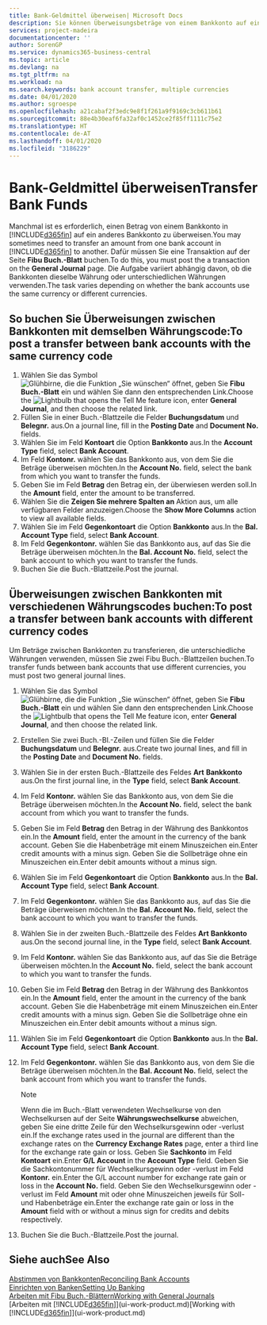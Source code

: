 ```yaml
---
title: Bank-Geldmittel überweisen| Microsoft Docs
description: Sie können Überweisungsbeträge von einem Bankkonto auf ein anders übertragen, einschließlich verschiedene Währungen, indem Sie die Transaktion im Fibu Buch.-Blatt buchen.
services: project-madeira
documentationcenter: ''
author: SorenGP
ms.service: dynamics365-business-central
ms.topic: article
ms.devlang: na
ms.tgt_pltfrm: na
ms.workload: na
ms.search.keywords: bank account transfer, multiple currencies
ms.date: 04/01/2020
ms.author: sgroespe
ms.openlocfilehash: a21cabaf2f3edc9e8f1f261a9f9169c3cb611b61
ms.sourcegitcommit: 88e4b30eaf6fa32af0c1452ce2f85ff1111c75e2
ms.translationtype: HT
ms.contentlocale: de-AT
ms.lasthandoff: 04/01/2020
ms.locfileid: "3186229"
---
```

# <a name="transfer-bank-funds"></a><span data-ttu-id="415d0-103">Bank-Geldmittel überweisen</span><span class="sxs-lookup"><span data-stu-id="415d0-103">Transfer Bank Funds</span></span>
<span data-ttu-id="415d0-104">Manchmal ist es erforderlich, einen Betrag von einem Bankkonto in [!INCLUDE[d365fin](includes/d365fin_md.md)] auf ein anderes Bankkonto zu überweisen.</span><span class="sxs-lookup"><span data-stu-id="415d0-104">You may sometimes need to transfer an amount from one bank account in [!INCLUDE[d365fin](includes/d365fin_md.md)] to another.</span></span> <span data-ttu-id="415d0-105">Dafür müssen Sie eine Transaktion auf der Seite **Fibu Buch.-Blatt** buchen.</span><span class="sxs-lookup"><span data-stu-id="415d0-105">To do this, you must post the a transaction on the **General Journal** page.</span></span> <span data-ttu-id="415d0-106">Die Aufgabe variiert abhängig davon, ob die Bankkonten dieselbe Währung oder unterschiedlichen Währungen verwenden.</span><span class="sxs-lookup"><span data-stu-id="415d0-106">The task varies depending on whether the bank accounts use the same currency or different currencies.</span></span>

## <a name="to-post-a-transfer-between-bank-accounts-with-the-same-currency-code"></a><span data-ttu-id="415d0-107">So buchen Sie Überweisungen zwischen Bankkonten mit demselben Währungscode:</span><span class="sxs-lookup"><span data-stu-id="415d0-107">To post a transfer between bank accounts with the same currency code</span></span>
1. <span data-ttu-id="415d0-108">Wählen Sie das Symbol ![Glühbirne, die die Funktion „Sie wünschen“ öffnet](media/ui-search/search_small.png "Tell Me-Funktion"), geben Sie **Fibu Buch.-Blatt** ein und wählen Sie dann den entsprechenden Link.</span><span class="sxs-lookup"><span data-stu-id="415d0-108">Choose the ![Lightbulb that opens the Tell Me feature](media/ui-search/search_small.png "Tell me what you want to do") icon, enter **General Journal**, and then choose the related link.</span></span>
2. <span data-ttu-id="415d0-109">Füllen Sie in einer Buch.-Blattzeile die Felder **Buchungsdatum** und **Belegnr.** aus.</span><span class="sxs-lookup"><span data-stu-id="415d0-109">On a journal line, fill in the **Posting Date** and **Document No.** fields.</span></span>
3. <span data-ttu-id="415d0-110">Wählen Sie im Feld **Kontoart** die Option **Bankkonto** aus.</span><span class="sxs-lookup"><span data-stu-id="415d0-110">In the **Account Type** field, select **Bank Account**.</span></span>
4. <span data-ttu-id="415d0-111">Im Feld **Kontonr.** wählen Sie das Bankkonto aus, von dem Sie die Beträge überweisen möchten.</span><span class="sxs-lookup"><span data-stu-id="415d0-111">In the **Account No.** field, select the bank from which you want to transfer the funds.</span></span>
5. <span data-ttu-id="415d0-112">Geben Sie im Feld **Betrag** den Betrag ein, der überwiesen werden soll.</span><span class="sxs-lookup"><span data-stu-id="415d0-112">In the **Amount** field, enter the amount to be transferred.</span></span>
6. <span data-ttu-id="415d0-113">Wählen Sie die **Zeigen Sie mehrere Spalten an** Aktion aus, um alle verfügbaren Felder anzuzeigen.</span><span class="sxs-lookup"><span data-stu-id="415d0-113">Choose the **Show More Columns** action to view all available fields.</span></span>
7. <span data-ttu-id="415d0-114">Wählen Sie im Feld **Gegenkontoart** die Option **Bankkonto** aus.</span><span class="sxs-lookup"><span data-stu-id="415d0-114">In the **Bal. Account Type** field, select **Bank Account**.</span></span>
8. <span data-ttu-id="415d0-115">Im Feld **Gegenkontonr.** wählen Sie das Bankkonto aus, auf das Sie die Beträge überweisen möchten.</span><span class="sxs-lookup"><span data-stu-id="415d0-115">In the **Bal. Account No.** field, select the bank account to which you want to transfer the funds.</span></span>
9. <span data-ttu-id="415d0-116">Buchen Sie die Buch.-Blattzeile.</span><span class="sxs-lookup"><span data-stu-id="415d0-116">Post the journal.</span></span>

## <a name="to-post-a-transfer-between-bank-accounts-with-different-currency-codes"></a><span data-ttu-id="415d0-117">Überweisungen zwischen Bankkonten mit verschiedenen Währungscodes buchen:</span><span class="sxs-lookup"><span data-stu-id="415d0-117">To post a transfer between bank accounts with different currency codes</span></span>
<span data-ttu-id="415d0-118">Um Beträge zwischen Bankkonten zu transferieren, die unterschiedliche Währungen verwenden, müssen Sie zwei Fibu Buch.-Blattzeilen buchen.</span><span class="sxs-lookup"><span data-stu-id="415d0-118">To transfer funds between bank accounts that use different currencies, you must post two general journal lines.</span></span>

1. <span data-ttu-id="415d0-119">Wählen Sie das Symbol ![Glühbirne, die die Funktion „Sie wünschen“ öffnet](media/ui-search/search_small.png "Tell Me-Funktion"), geben Sie **Fibu Buch.-Blatt** ein und wählen Sie dann den entsprechenden Link.</span><span class="sxs-lookup"><span data-stu-id="415d0-119">Choose the ![Lightbulb that opens the Tell Me feature](media/ui-search/search_small.png "Tell me what you want to do") icon, enter **General Journal**, and then choose the related link.</span></span>
2. <span data-ttu-id="415d0-120">Erstellen Sie zwei Buch.-Bl.-Zeilen und füllen Sie die Felder **Buchungsdatum** und **Belegnr.** aus.</span><span class="sxs-lookup"><span data-stu-id="415d0-120">Create two journal lines, and fill in the **Posting Date** and **Document No.** fields.</span></span>
3. <span data-ttu-id="415d0-121">Wählen Sie in der ersten Buch.-Blattzeile des Feldes **Art** **Bankkonto** aus.</span><span class="sxs-lookup"><span data-stu-id="415d0-121">On the first journal line, in the **Type** field, select **Bank Account**.</span></span>
4. <span data-ttu-id="415d0-122">Im Feld **Kontonr.** wählen Sie das Bankkonto aus, von dem Sie die Beträge überweisen möchten.</span><span class="sxs-lookup"><span data-stu-id="415d0-122">In the **Account No.** field, select the bank account from which you want to transfer the funds.</span></span>
5. <span data-ttu-id="415d0-123">Geben Sie im Feld **Betrag** den Betrag in der Währung des Bankkontos ein.</span><span class="sxs-lookup"><span data-stu-id="415d0-123">In the **Amount** field, enter the amount in the currency of the bank account.</span></span> <span data-ttu-id="415d0-124">Geben Sie die Habenbeträge mit einem Minuszeichen ein.</span><span class="sxs-lookup"><span data-stu-id="415d0-124">Enter credit amounts with a minus sign.</span></span> <span data-ttu-id="415d0-125">Geben Sie die Sollbeträge ohne ein Minuszeichen ein.</span><span class="sxs-lookup"><span data-stu-id="415d0-125">Enter debit amounts without a minus sign.</span></span>
6. <span data-ttu-id="415d0-126">Wählen Sie im Feld **Gegenkontoart** die Option **Bankkonto** aus.</span><span class="sxs-lookup"><span data-stu-id="415d0-126">In the **Bal. Account Type** field, select **Bank Account**.</span></span>
7. <span data-ttu-id="415d0-127">Im Feld **Gegenkontonr.** wählen Sie das Bankkonto aus, auf das Sie die Beträge überweisen möchten.</span><span class="sxs-lookup"><span data-stu-id="415d0-127">In the **Bal. Account No.** field, select the bank account to which you want to transfer the funds.</span></span>
8. <span data-ttu-id="415d0-128">Wählen Sie in der zweiten Buch.-Blattzeile des Feldes **Art** **Bankkonto** aus.</span><span class="sxs-lookup"><span data-stu-id="415d0-128">On the second journal line, in the **Type** field, select **Bank Account**.</span></span>
9. <span data-ttu-id="415d0-129">Im Feld **Kontonr.** wählen Sie das Bankkonto aus, auf das Sie die Beträge überweisen möchten.</span><span class="sxs-lookup"><span data-stu-id="415d0-129">In the **Account No.** field, select the bank account to which you want to transfer the funds.</span></span>
10. <span data-ttu-id="415d0-130">Geben Sie im Feld **Betrag** den Betrag in der Währung des Bankkontos ein.</span><span class="sxs-lookup"><span data-stu-id="415d0-130">In the **Amount** field, enter the amount in the currency of the bank account.</span></span> <span data-ttu-id="415d0-131">Geben Sie die Habenbeträge mit einem Minuszeichen ein.</span><span class="sxs-lookup"><span data-stu-id="415d0-131">Enter credit amounts with a minus sign.</span></span> <span data-ttu-id="415d0-132">Geben Sie die Sollbeträge ohne ein Minuszeichen ein.</span><span class="sxs-lookup"><span data-stu-id="415d0-132">Enter debit amounts without a minus sign.</span></span>
11. <span data-ttu-id="415d0-133">Wählen Sie im Feld **Gegenkontoart** die Option **Bankkonto** aus.</span><span class="sxs-lookup"><span data-stu-id="415d0-133">In the **Bal. Account Type** field, select **Bank Account**.</span></span>  
12. <span data-ttu-id="415d0-134">Im Feld **Gegenkontonr.** wählen Sie das Bankkonto aus, von dem Sie die Beträge überweisen möchten.</span><span class="sxs-lookup"><span data-stu-id="415d0-134">In the **Bal. Account No.** field, select the bank account from which you want to transfer the funds.</span></span>

    > [!NOTE]  
    > <span data-ttu-id="415d0-135">Wenn die im Buch.-Blatt verwendeten Wechselkurse von den Wechselkursen auf der Seite **Währungswechselkurse** abweichen, geben Sie eine dritte Zeile für den Wechselkursgewinn oder -verlust ein.</span><span class="sxs-lookup"><span data-stu-id="415d0-135">If the exchange rates used in the journal are different than the exchange rates on the **Currency Exchange Rates** page, enter a third line for the exchange rate gain or loss.</span></span> <span data-ttu-id="415d0-136">Geben Sie **Sachkonto** im Feld **Kontoart** ein.</span><span class="sxs-lookup"><span data-stu-id="415d0-136">Enter **G/L Account** in the **Account Type** field.</span></span> <span data-ttu-id="415d0-137">Geben Sie die Sachkontonummer für Wechselkursgewinn oder -verlust im Feld **Kontonr.** ein.</span><span class="sxs-lookup"><span data-stu-id="415d0-137">Enter the G/L account number for exchange rate gain or loss in the **Account No.** field.</span></span> <span data-ttu-id="415d0-138">Geben Sie den Wechselkursgewinn oder - verlust im Feld **Amount** mit oder ohne Minuszeichen jeweils für Soll- und Habenbeträge ein.</span><span class="sxs-lookup"><span data-stu-id="415d0-138">Enter the exchange rate gain or loss in the **Amount** field with or without a minus sign for credits and debits respectively.</span></span>
13. <span data-ttu-id="415d0-139">Buchen Sie die Buch.-Blattzeile.</span><span class="sxs-lookup"><span data-stu-id="415d0-139">Post the journal.</span></span>

## <a name="see-also"></a><span data-ttu-id="415d0-140">Siehe auch</span><span class="sxs-lookup"><span data-stu-id="415d0-140">See Also</span></span>
[<span data-ttu-id="415d0-141">Abstimmen von Bankkonten</span><span class="sxs-lookup"><span data-stu-id="415d0-141">Reconciling Bank Accounts</span></span>](bank-manage-bank-accounts.md)  
[<span data-ttu-id="415d0-142">Einrichten von Banken</span><span class="sxs-lookup"><span data-stu-id="415d0-142">Setting Up Banking</span></span>](bank-setup-banking.md)  
[<span data-ttu-id="415d0-143">Arbeiten mit Fibu Buch.-Blättern</span><span class="sxs-lookup"><span data-stu-id="415d0-143">Working with General Journals</span></span>](ui-work-general-journals.md)  
<span data-ttu-id="415d0-144">[Arbeiten mit [!INCLUDE[d365fin](includes/d365fin_md.md)]](ui-work-product.md)</span><span class="sxs-lookup"><span data-stu-id="415d0-144">[Working with [!INCLUDE[d365fin](includes/d365fin_md.md)]](ui-work-product.md)</span></span>
